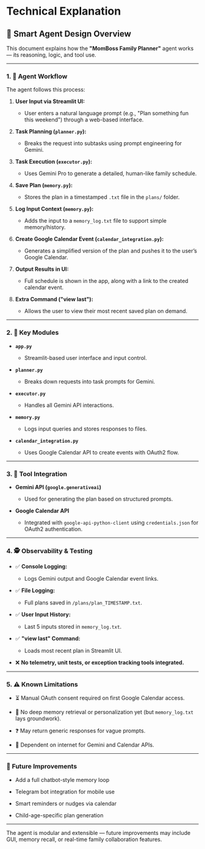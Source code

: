 # Technical Explanation

## 🧠 Smart Agent Design Overview

This document explains how the **"MomBoss Family Planner"** agent works — its reasoning, logic, and tool use.

---

### 1. 👣 Agent Workflow

The agent follows this process:

1. **User Input via Streamlit UI:**
   - User enters a natural language prompt (e.g., "Plan something fun this weekend") through a web-based interface.

2. **Task Planning (`planner.py`):**
   - Breaks the request into subtasks using prompt engineering for Gemini.

3. **Task Execution (`executor.py`):**
   - Uses Gemini Pro to generate a detailed, human-like family schedule.

4. **Save Plan (`memory.py`):**
   - Stores the plan in a timestamped `.txt` file in the `plans/` folder.

5. **Log Input Context (`memory.py`):**
   - Adds the input to a `memory_log.txt` file to support simple memory/history.

6. **Create Google Calendar Event (`calendar_integration.py`):**
   - Generates a simplified version of the plan and pushes it to the user’s Google Calendar.

7. **Output Results in UI:**
   - Full schedule is shown in the app, along with a link to the created calendar event.

8. **Extra Command ("view last"):**
   - Allows the user to view their most recent saved plan on demand.

---

### 2. 🔧 Key Modules

- **`app.py`**  
  - Streamlit-based user interface and input control.

- **`planner.py`**  
  - Breaks down requests into task prompts for Gemini.

- **`executor.py`**  
  - Handles all Gemini API interactions.

- **`memory.py`**  
  - Logs input queries and stores responses to files.

- **`calendar_integration.py`**  
  - Uses Google Calendar API to create events with OAuth2 flow.

---

### 3. 🔌 Tool Integration

- **Gemini API (`google.generativeai`)**
  - Used for generating the plan based on structured prompts.

- **Google Calendar API**
  - Integrated with `google-api-python-client` using `credentials.json` for OAuth2 authentication.

---

### 4. 🕵️ Observability & Testing

- ✅ **Console Logging:**
  - Logs Gemini output and Google Calendar event links.

- ✅ **File Logging:**
  - Full plans saved in `/plans/plan_TIMESTAMP.txt`.

- ✅ **User Input History:**
  - Last 5 inputs stored in `memory_log.txt`.

- ✅ **"view last" Command:**
  - Loads most recent plan in Streamlit UI.

- ❌ **No telemetry, unit tests, or exception tracking tools integrated.**

---

### 5. ⚠️ Known Limitations

- ⏳ Manual OAuth consent required on first Google Calendar access.

- 🧠 No deep memory retrieval or personalization yet (but `memory_log.txt` lays groundwork).

- ❓ May return generic responses for vague prompts.

- 📡 Dependent on internet for Gemini and Calendar APIs.

---

### 🧭 Future Improvements

- Add a full chatbot-style memory loop

- Telegram bot integration for mobile use

- Smart reminders or nudges via calendar

- Child-age-specific plan generation

---

The agent is modular and extensible — future improvements may include GUI, memory recall, or real-time family collaboration features.

